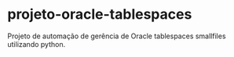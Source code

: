 # projeto-oracle-tablespaces
Projeto de automação de gerência de Oracle tablespaces smallfiles utilizando python. 
